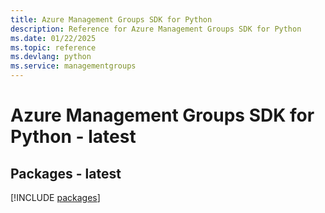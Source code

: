 ```yaml
---
title: Azure Management Groups SDK for Python
description: Reference for Azure Management Groups SDK for Python
ms.date: 01/22/2025
ms.topic: reference
ms.devlang: python
ms.service: managementgroups
---
```

# Azure Management Groups SDK for Python - latest
## Packages - latest
[!INCLUDE [packages](management-groups-index.md)]